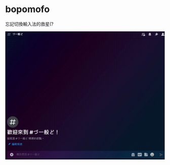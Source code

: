 # bopomofo
忘記切換輸入法的救星(?

![gif](https://raw.githubusercontent.com/HansHans135/bopomofo/main/how_use.gif)
